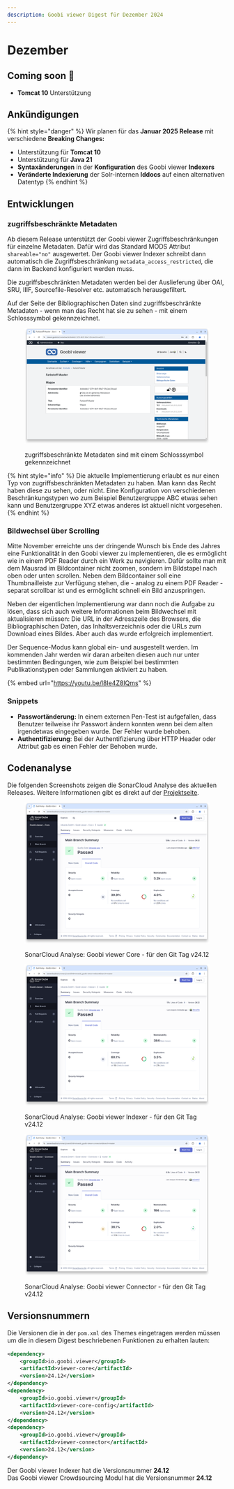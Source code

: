 ```yaml
---
description: Goobi viewer Digest für Dezember 2024
---
```


# Dezember

## Coming soon :rocket:

* **Tomcat 10** Unterstützung

## Ankündigungen

{% hint style="danger" %}
Wir planen für das **Januar 2025 Release** mit verschiedene **Breaking Changes:**

* Unterstützung für **Tomcat 10**
* Unterstützung für **Java 21**
* **Syntaxänderungen** in der **Konfiguration** des Goobi viewer **Indexers**
* **Veränderte Indexierung** der Solr-internen **Iddocs** auf  einen alternativen Datentyp
{% endhint %}

## Entwicklungen

### zugriffsbeschränkte Metadaten

Ab diesem Release unterstützt der Goobi viewer Zugriffsbeschränkungen für einzelne Metadaten. Dafür wird das Standard MODS Attribut `shareable="no"` ausgewertet. Der Goobi viewer Indexer schreibt dann automatisch die Zugriffsbeschränkung `metadata_access_restricted`, die dann im Backend konfiguriert werden muss.

Die zugriffsbeschränkten Metadaten werden bei der Auslieferung über OAI, SRU, IIIF, Sourcefile-Resolver etc. automatisch herausgefiltert.

Auf der Seite der Bibliographischen Daten sind zugriffsbeschränkte Metadaten - wenn man das Recht hat sie zu sehen - mit einem Schlosssymbol gekennzeichnet.

<figure><img src="../.gitbook/assets/24.12_DE_restricted-metadata.png" alt=""><figcaption><p>zugriffsbeschränkte Metadaten sind mit einem Schlosssymbol gekennzeichnet</p></figcaption></figure>

{% hint style="info" %}
Die aktuelle Implementierung erlaubt es nur einen Typ von zugriffsbeschränkten Metadaten zu haben. Man kann das Recht haben diese zu sehen, oder nicht. Eine Konfiguration von verschiedenen Beschränkungstypen wo zum Beispiel Benutzergruppe ABC etwas sehen kann und Benutzergruppe XYZ etwas anderes ist aktuell nicht vorgesehen.
{% endhint %}

### Bildwechsel über Scrolling

Mitte November erreichte uns der dringende Wunsch bis Ende des Jahres eine Funktionalität in den Goobi viewer zu implementieren, die es ermöglicht wie in einem PDF Reader durch ein Werk zu navigieren. Dafür sollte man mit dem Mausrad im Bildcontainer nicht zoomen, sondern im Bildstapel nach oben oder unten scrollen. Neben dem Bildcontainer soll eine Thumbnailleiste zur Verfügung stehen, die - analog zu einem PDF Reader - separat scrollbar ist und es ermöglicht schnell ein Bild anzuspringen.&#x20;

Neben der eigentlichen Implementierung war dann noch die Aufgabe zu lösen, dass sich auch weitere Informationen beim Bildwechsel mit aktualisieren müssen: Die URL in der Adresszeile des Browsers, die Bibliographischen Daten, das Inhaltsverzeichnis oder die URLs zum Download eines Bildes. Aber auch das wurde erfolgreich implementiert.

Der Sequence-Modus kann global ein- und ausgestellt werden. Im kommenden Jahr werden wir daran arbeiten diesen auch nur unter bestimmten Bedingungen, wie zum Beispiel bei bestimmten Publikationstypen oder Sammlungen aktiviert zu haben.

{% embed url="https://youtu.be/l8le4Z8IQms" %}

### Snippets

* **Passwortänderung:** In einem externen Pen-Test ist aufgefallen, dass Benutzer teilweise ihr Passwort ändern konnten wenn bei dem alten irgendetwas eingegeben wurde. Der Fehler wurde behoben.
* **Authentifizierung**: Bei der Authentifizierung über HTTP Header oder Attribut gab es einen Fehler der Behoben wurde.

## Codenanalyse

Die folgenden Screenshots zeigen die SonarCloud Analyse des aktuellen Releases. Weitere Informationen gibt es direkt auf der [Projektseite](https://sonarcloud.io/organizations/intranda/projects).

<figure><img src="../.gitbook/assets/24.12_sonar-core.png" alt=""><figcaption><p>SonarCloud Analyse: Goobi viewer Core - für den Git Tag v24.12</p></figcaption></figure>

<figure><img src="../.gitbook/assets/24.12_sonar-indexer.png" alt=""><figcaption><p>SonarCloud Analyse: Goobi viewer Indexer - für den Git Tag v24.12</p></figcaption></figure>

<figure><img src="../.gitbook/assets/24.12_sonar-connector.png" alt=""><figcaption><p>SonarCloud Analyse: Goobi viewer Connector - für den Git Tag v24.12</p></figcaption></figure>

## Versionsnummern

Die Versionen die in der `pom.xml` des Themes eingetragen werden müssen um die in diesem Digest beschriebenen Funktionen zu erhalten lauten:

```xml
<dependency>
    <groupId>io.goobi.viewer</groupId>
    <artifactId>viewer-core</artifactId>
    <version>24.12</version>
</dependency>
<dependency>
    <groupId>io.goobi.viewer</groupId>
    <artifactId>viewer-core-config</artifactId>
    <version>24.12</version>
</dependency>
<dependency>
    <groupId>io.goobi.viewer</groupId>
    <artifactId>viewer-connector</artifactId>
    <version>24.12</version>
</dependency>
```

Der Goobi viewer Indexer hat die Versionsnummer **24.12**\
Das Goobi viewer Crowdsourcing Modul hat die Versionsnummer **24.12**
